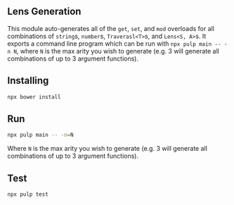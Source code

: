 ## Lens Generation

This module auto-generates all of the `get`, `set`, and `mod` overloads for all combinations of `string`s, `number`s, `Traverasl<T>`s, and `Lens<S, A>`s. It exports a command line program which can be run with `npx pulp main -- -n N`, where `N` is the max arity you wish to generate (e.g. 3 will generate all combinations of up to 3 argument functions).

## Installing
```sh
npx bower install
```

## Run
```sh
npx pulp main -- -n=N
```
Where `N` is the max arity you wish to generate (e.g. 3 will generate all combinations of up to 3 argument functions).

## Test
```sh
npx pulp test
```